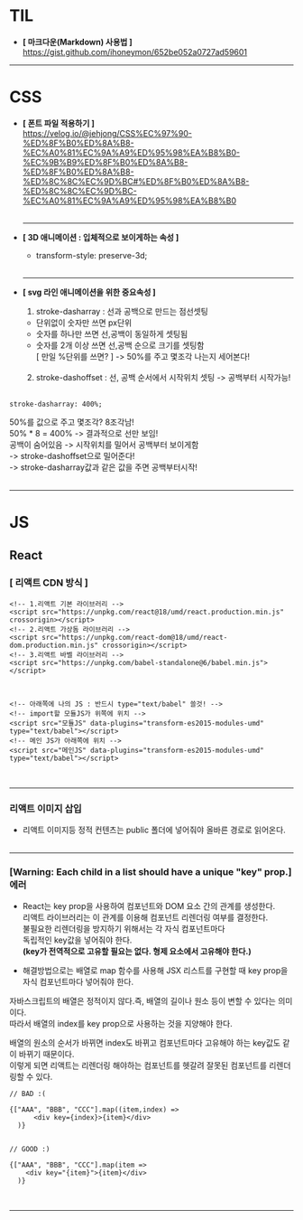 # TIL

- **[ 마크다운(Markdown) 사용법 ]**  
  <https://gist.github.com/ihoneymon/652be052a0727ad59601>

---

# CSS

- **[ 폰트 파일 적용하기 ]**
  <br/>
  <https://velog.io/@jehjong/CSS%EC%97%90-%ED%8F%B0%ED%8A%B8-%EC%A0%81%EC%9A%A9%ED%95%98%EA%B8%B0-%EC%9B%B9%ED%8F%B0%ED%8A%B8-%ED%8F%B0%ED%8A%B8-%ED%8C%8C%EC%9D%BC#%ED%8F%B0%ED%8A%B8-%ED%8C%8C%EC%9D%BC-%EC%A0%81%EC%9A%A9%ED%95%98%EA%B8%B0>
  <br/><br/>

  ***

- **[ 3D 애니메이션 : 입체적으로 보이게하는 속성 ]**
  - transform-style: preserve-3d;
    <br/><br/>
  ***
- **[ svg 라인 애니메이션을 위한 중요속성 ]**

  1. stroke-dasharray : 선과 공백으로 만드는 점선셋팅

  - 단위없이 숫자만 쓰면 px단위
  - 숫자를 하나만 쓰면 선,공백이 동일하게 셋팅됨
  - 숫자를 2개 이상 쓰면 선,공백 순으로 크기를 셋팅함  
     [ 만일 %단위를 쓰면? ]
    -> 50%를 주고 몇조각 나는지 세어본다!
    <br/><br/>

  2. stroke-dashoffset : 선, 공백 순서에서 시작위치 셋팅 -> 공백부터 시작가능!
     <br/><br/>

```
stroke-dasharray: 400%;
```

50%를 값으로 주고 몇조각? 8조각남!<br/>
50% \* 8 = 400% -> 결과적으로 선만 보임!<br/>
공백이 숨어있음 -> 시작위치를 밀어서 공백부터 보이게함<br/>
-> stroke-dashoffset으로 밀어준다! <br/>
-> stroke-dasharray값과 같은 값을 주면 공백부터시작!<br/><br/>

---

# JS

## React

### [ 리액트 CDN 방식 ]

```
<!-- 1.리액트 기본 라이브러리 -->
<script src="https://unpkg.com/react@18/umd/react.production.min.js" crossorigin></script>
<!-- 2.리액트 가상돔 라이브러리 -->
<script src="https://unpkg.com/react-dom@18/umd/react-dom.production.min.js" crossorigin></script>
<!-- 3.리액트 바벨 라이브러리 -->
<script src="https://unpkg.com/babel-standalone@6/babel.min.js"></script>



<!-- 아래쪽에 나의 JS : 반드시 type="text/babel" 쓸것! -->
<!-- import할 모듈JS가 위쪽에 위치 -->
<script src="모듈JS" data-plugins="transform-es2015-modules-umd" type="text/babel"></script>
<!-- 메인 JS가 아래쪽에 위치 -->
<script src="메인JS" data-plugins="transform-es2015-modules-umd" type="text/babel"></script>
```

<br/>

---

### 리액트 이미지 삽입

- 리액트 이미지등 정적 컨텐츠는 public 폴더에 넣어줘야 올바른 경로로 읽어온다.
  <br/><br/>

---

### [Warning: Each child in a list should have a unique "key" prop.] 에러

- React는 key prop을 사용하여 컴포넌트와 DOM 요소 간의 관계를 생성한다. <br/>
  리액트 라이브러리는 이 관계를 이용해 컴포넌트 리렌더링 여부를 결정한다. <br/>
  불필요한 리렌더링을 방지하기 위해서는 각 자식 컴포넌트마다<br/> 독립적인 key값을 넣어줘야 한다.<br/>
  **(key가 전역적으로 고유할 필요는 없다. 형제 요소에서 고유해야 한다.)**

- 해결방법으로는 배열로 map 함수를 사용해 JSX 리스트를 구현할 때 key prop을 자식 컴포넌트마다 넣어줘야 한다.

자바스크립트의 배열은 정적이지 않다.즉, 배열의 길이나 원소 등이 변할 수 있다는 의미이다.
<br/>
따라서 배열의 index를 key prop으로 사용하는 것을 지양해야 한다.

배열의 원소의 순서가 바뀌면 index도 바뀌고 컴포넌트마다 고유해야 하는 key값도 같이 바뀌기 때문이다. <br/>
이렇게 되면 리액트는 리렌더링 해야하는 컴포넌트를 헷갈려 잘못된 컴포넌트를 리렌더링할 수 있다.

```
// BAD :(

{["AAA", "BBB", "CCC"].map((item,index) =>
      <div key={index}>{item}</div>
  )}


// GOOD :)

{["AAA", "BBB", "CCC"].map(item =>
    <div key="{item}">{item}</div>
  )}
```

<br/>

---
